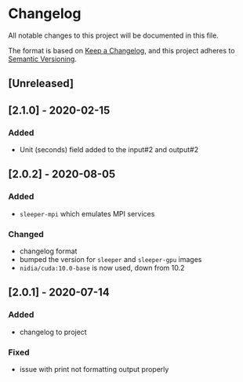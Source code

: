 # Changelog
All notable changes to this project will be documented in this file.

The format is based on [Keep a Changelog](https://keepachangelog.com/en/1.0.0/),
and this project adheres to [Semantic Versioning](https://semver.org/spec/v2.0.0.html).

## [Unreleased]


## [2.1.0] - 2020-02-15
### Added
- Unit (seconds) field added to the input#2 and output#2


## [2.0.2] - 2020-08-05
### Added
- `sleeper-mpi` which emulates MPI services

### Changed
- changelog format
- bumped the version for `sleeper` and `sleeper-gpu` images
- `nidia/cuda:10.0-base` is now used, down from 10.2


## [2.0.1] - 2020-07-14
### Added
- changelog to project

### Fixed
- issue with print not formatting output properly

